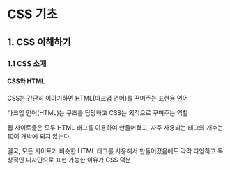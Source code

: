 # CSS 기초

## 1. CSS 이해하기

### 1.1 CSS 소개

#### CSS와 HTML

CSS는 간단히 이야기하면 HTML(마크업 언어)를 꾸며주는 표현용 언어

마크업 언어(HTML)는 구조를 담당하고 CSS는 외적으로 꾸며주는 역할

웹 사이트들은 모두 HTML 태그를 이용하여 만들어졌고, 자주 사용되는 태그의 개수는 10여 개밖에 되지 않는다.

결국, 모든 사이트가 비슷한 HTML 태그를 사용해서 만들어졌음에도 각각 다양하고 독창적인 디자인으로 표현 가능한 이유가 CSS 덕분

